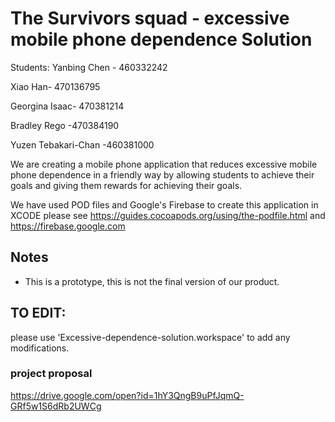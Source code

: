 # The Survivors squad - excessive mobile phone dependence Solution
Students: 
Yanbing Chen - 460332242

Xiao Han- 470136795

Georgina Isaac- 470381214

Bradley Rego -470384190

Yuzen Tebakari-Chan -460381000

We are creating a mobile phone application that reduces excessive mobile phone dependence in a friendly way by allowing students to achieve their goals and giving them rewards for achieving their goals.

We have used POD files and Google's Firebase to create this application in XCODE
please see https://guides.cocoapods.org/using/the-podfile.html and https://firebase.google.com 


## Notes
  - This is a prototype, this is not the final version of our product.

## TO EDIT: 

please use 'Excessive-dependence-solution.workspace' to add any modifications.


### project proposal
https://drive.google.com/open?id=1hY3QngB9uPfJqmQ-GRf5w1S6dRb2UWCg
